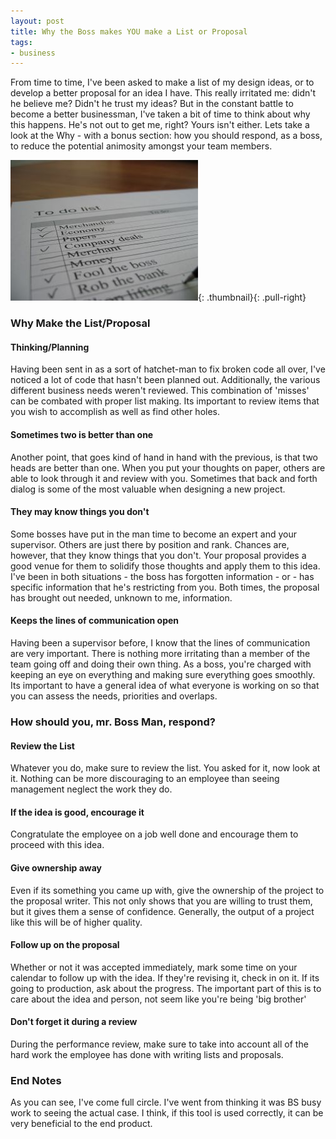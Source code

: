 ```yaml
---
layout: post
title: Why the Boss makes YOU make a List or Proposal
tags:
- business
---
```

From time to time, I've been asked to make a list of my design ideas, or to develop a better proposal for an idea I have.  This really irritated me: didn't he believe me?  Didn't he trust my ideas?  But in the constant battle to become a better businessman, I've taken a bit of time to think about why this happens.  He's not out to get me, right?  Yours isn't either.  Lets take a look at the Why - with a bonus section: how you should respond, as a boss, to reduce the potential animosity amongst your team members.

[![Todo List](/uploads/2009/134049_to_do_list____or_not_to_do-lis.jpg)](/uploads/2009/134049_to_do_list____or_not_to_do-lis.jpg){: .thumbnail}{: .pull-right}

### Why Make the List/Proposal

#### Thinking/Planning

Having been sent in as a sort of hatchet-man to fix broken code all over, I've noticed a lot of code that hasn't been planned out.  Additionally, the various different business needs weren't reviewed.  This combination of 'misses' can be combated with proper list making.  Its important to review items that you wish to accomplish as well as find other holes.

#### Sometimes two is better than one

Another point, that goes kind of hand in hand with the previous, is that two heads are better than one.  When you put your thoughts on paper, others are able to look through it and review with you.  Sometimes that back and forth dialog is some of the most valuable when designing a new project.

#### They may know things you don't

Some bosses have put in the man time to become an expert and your supervisor.  Others are just there by position and rank.  Chances are, however, that they know things that you don't.  Your proposal provides a good venue for them to solidify those thoughts and apply them to this idea.  I've been in both situations - the boss has forgotten information - or - has specific information that he's restricting from you.  Both times, the proposal has brought out needed, unknown to me, information.

#### Keeps the lines of communication open

Having been a supervisor before, I know that the lines of communication are very important.  There is nothing more irritating than a member of the team going off and doing their own thing.  As a boss, you're charged with keeping an eye on everything and making sure everything goes smoothly.  Its important to have a general idea of what everyone is working on so that you can assess the needs, priorities and overlaps.

### How should you, mr. Boss Man, respond?

#### Review the List

Whatever you do, make sure to review the list.  You asked for it, now look at it.  Nothing can be more discouraging to an employee than seeing management neglect the work they do.

#### If the idea is good, encourage it

Congratulate the employee on a job well done and encourage them to proceed with this idea.

#### Give ownership away

Even if its something you came up with, give the ownership of the project to the proposal writer.  This not only shows that you are willing to trust them, but it gives them a sense of confidence.  Generally, the output of a project like this will be of higher quality.

#### Follow up on the proposal

Whether or not it was accepted immediately, mark some time on your calendar to follow up with the idea.  If they're revising it, check in on it.  If its going to production, ask about the progress.  The important part of this is to care about the idea and person, not seem like you're being 'big brother'

#### Don't forget it during a review

During the performance review, make sure to take into account all of the hard work the employee has done with writing lists and proposals.

### End Notes

As you can see, I've come full circle.  I've went from thinking it was BS busy work to seeing the actual case. I think, if this tool is used correctly, it can be very beneficial to the end product.
